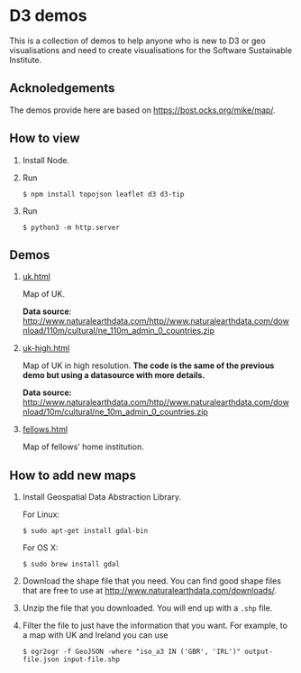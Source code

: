 # D3 demos

This is a collection of demos to help anyone who is new to D3
or geo visualisations and need to create visualisations for the Software Sustainable Institute.

## Acknoledgements

The demos provide here are based on https://bost.ocks.org/mike/map/.

## How to view

1.   Install Node.

2.   Run

     ~~~
     $ npm install topojson leaflet d3 d3-tip
     ~~~

3.   Run

     ~~~
     $ python3 -m http.server
     ~~~

## Demos

1. [uk.html](uk.html)

   Map of UK.

   **Data source**: http://www.naturalearthdata.com/http//www.naturalearthdata.com/download/110m/cultural/ne_110m_admin_0_countries.zip

2. [uk-high.html](uk-high.html)

   Map of UK in high resolution.
   **The code is the same of the previous demo
   but using a datasource with more details.**

   **Data source:** http://www.naturalearthdata.com/http//www.naturalearthdata.com/download/10m/cultural/ne_10m_admin_0_countries.zip

2. [fellows.html](fellows.html)

   Map of fellows' home institution.

## How to add new maps

1.   Install Geospatial Data Abstraction Library.

     For Linux:

     ~~~
     $ sudo apt-get install gdal-bin
     ~~~

     For OS X:

     ~~~
     $ sudo brew install gdal
     ~~~

2.   Download the shape file that you need.
     You can find good shape files that are free to use at
     http://www.naturalearthdata.com/downloads/.

3.   Unzip the file that you downloaded. You will end up with a `.shp` file.

4.   Filter the file to just have the information that you want.
     For example, to a map with UK and Ireland you can use

     ~~~
     $ ogr2ogr -f GeoJSON -where "iso_a3 IN ('GBR', 'IRL')" output-file.json input-file.shp
     ~~~
